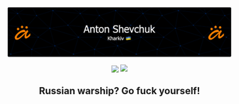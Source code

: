![Header](https://github.com/AntonShevchuk/AntonShevchuk/raw/main/github-header-image.png)

<p align="center">
  <picture align="center">
    <source 
      srcset="https://github-readme-stats-sigma-five.vercel.app/api?username=AntonShevchuk&hide_title=true&count_private=true&theme=github_dark"
      media="(prefers-color-scheme: dark)"
    />
    <source
      srcset="https://github-readme-stats-sigma-five.vercel.app/api?username=AntonShevchuk&hide_title=true&count_private=true"
      media="(prefers-color-scheme: light), (prefers-color-scheme: no-preference)"
    />
    <img align="center" src="https://github-readme-stats-sigma-five.vercel.app/api?username=AntonShevchuk&hide_title=true&count_private=true" />
  </picture>
  
  <picture align="top">
    <source 
      srcset="https://github-readme-stats-sigma-five.vercel.app/api/top-langs/?username=AntonShevchuk&hide_title=true&layout=compact&langs_count=10&theme=github_dark"
      media="(prefers-color-scheme: dark)"
    />
    <source
      srcset="https://github-readme-stats-sigma-five.vercel.app/api/top-langs/?username=AntonShevchuk&hide_title=true&layout=compact&langs_count=10"
      media="(prefers-color-scheme: light), (prefers-color-scheme: no-preference)"
    />
    <img align="top" src="https://github-readme-stats-sigma-five.vercel.app/api/top-langs/?username=AntonShevchuk&hide_title=true&layout=compact&langs_count=10" />
  </picture>
</p>


## <p align="center">Russian warship? Go fuck yourself!</p>
